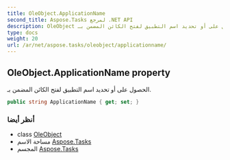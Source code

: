 ```yaml
---
title: OleObject.ApplicationName
second_title: Aspose.Tasks لمرجع .NET API
description: OleObject ملكية. الحصول على أو تحديد اسم التطبيق لفتح الكائن المضمن بـ.
type: docs
weight: 20
url: /ar/net/aspose.tasks/oleobject/applicationname/
---
```

## OleObject.ApplicationName property

الحصول على أو تحديد اسم التطبيق لفتح الكائن المضمن بـ.

```csharp
public string ApplicationName { get; set; }
```

### أنظر أيضا

* class [OleObject](../)
* مساحة الاسم [Aspose.Tasks](../../oleobject/)
* المجسم [Aspose.Tasks](../../../)


